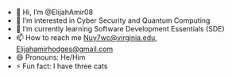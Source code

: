 - 👋 Hi, I’m @ElijahAmir08
- 👀 I’m interested in Cyber Security and Quantum Computing
- 🌱 I’m currently learning Software Development Essentials (SDE)
- 📫 How to reach me Nuy7wc@virginia.edu, Elijahamirhodges@gmail.com
- 😄 Pronouns: He/Him
- ⚡ Fun fact: I have three cats

<!---
ElijahAmir08/ElijahAmir08 is a ✨ special ✨ repository because its `README.md` (this file) appears on your GitHub profile.
You can click the Preview link to take a look at your changes.
--->
